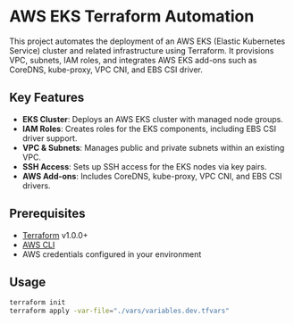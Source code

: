 # AWS EKS Terraform Automation

This project automates the deployment of an AWS EKS (Elastic Kubernetes Service) cluster and related infrastructure using Terraform. It provisions VPC, subnets, IAM roles, and integrates AWS EKS add-ons such as CoreDNS, kube-proxy, VPC CNI, and EBS CSI driver.

## Key Features
- **EKS Cluster**: Deploys an AWS EKS cluster with managed node groups.
- **IAM Roles**: Creates roles for the EKS components, including EBS CSI driver support.
- **VPC & Subnets**: Manages public and private subnets within an existing VPC.
- **SSH Access**: Sets up SSH access for the EKS nodes via key pairs.
- **AWS Add-ons**: Includes CoreDNS, kube-proxy, VPC CNI, and EBS CSI drivers.

## Prerequisites
- [Terraform](https://www.terraform.io/downloads.html) v1.0.0+
- [AWS CLI](https://docs.aws.amazon.com/cli/latest/userguide/install-cliv2.html)
- AWS credentials configured in your environment
## Usage

```bash
terraform init
terraform apply -var-file="./vars/variables.dev.tfvars"
```

